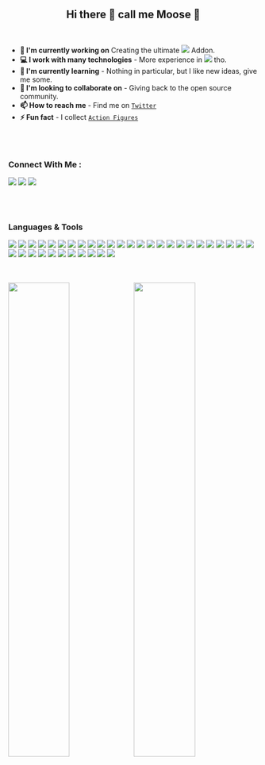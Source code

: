 <div align="center">

## Hi there 👋 call me Moose 🦌

</div>
<br>

- **🔭 I'm currently working on** Creating the ultimate ![](https://freeicons.vercel.app/icons/storybook?size=20&type=rounded) Addon.
- **💻 I work with many technologies** - More experience in ![](https://freeicons.vercel.app/icons/angular?size=20&type=rounded) tho.
- **🌱 I'm currently learning** - Nothing in particular, but I like new ideas, give me some.
- **👯 I'm looking to collaborate on** - Giving back to the open source community.
- **📫 How to reach me** - Find me on [`Twitter`](https://twitter.com/mooseSheriff)
- **⚡ Fun fact** - I collect [`Action Figures`](https://www.youtube.com/@sheriffMoose)

<br>
<br>


### Connect With Me :
[![](https://freeicons.vercel.app/icons/medium?size=50&type=rounded)][link.medium]
[![](https://freeicons.vercel.app/icons/twitter?size=50&bg=none)][link.twitter]
[![](https://freeicons.vercel.app/icons/linkedin?size=50&bg=none)][link.linkedin]

<br>
<br>

### Languages & Tools
![](https://freeicons.vercel.app/icons/javascript?size=50&bg=none)
![](https://freeicons.vercel.app/icons/typescript?size=50&bg=none)
![](https://freeicons.vercel.app/icons/html5?size=50&bg=none)
![](https://freeicons.vercel.app/icons/css3?size=50&bg=none)
![](https://freeicons.vercel.app/icons/angular?size=50&bg=none)
![](https://freeicons.vercel.app/icons/react?size=50&bg=none)
![](https://freeicons.vercel.app/icons/vuedotjs?size=50&bg=none)
![](https://freeicons.vercel.app/icons/storybook?size=50&bg=none)
![](https://freeicons.vercel.app/icons/nodedotjs?size=50&bg=none)
![](https://freeicons.vercel.app/icons/nestjs?size=50&bg=none)
![](https://freeicons.vercel.app/icons/lodash?size=50&bg=none)
![](https://freeicons.vercel.app/icons/dotenv?size=50&bg=none)
![](https://freeicons.vercel.app/icons/npm?size=50&bg=none)
![](https://freeicons.vercel.app/icons/git?size=50&bg=none)
![](https://freeicons.vercel.app/icons/github?size=50&type=circle)
![](https://freeicons.vercel.app/icons/gitlab?size=50&bg=none)
![](https://freeicons.vercel.app/icons/bitbucket?size=50&bg=none)
![](https://freeicons.vercel.app/icons/jenkins?size=50&bg=none)
![](https://freeicons.vercel.app/icons/bamboo?size=50&bg=none)
![](https://freeicons.vercel.app/icons/jira?size=50&bg=none)
![](https://freeicons.vercel.app/icons/confluence?size=50&bg=none)
![](https://freeicons.vercel.app/icons/android?size=50&bg=none)
![](https://freeicons.vercel.app/icons/ionic?size=50&bg=none)
![](https://freeicons.vercel.app/icons/materialdesign?size=50&bg=none)
![](https://freeicons.vercel.app/icons/apachecordova?size=50&bg=black&type=rounded)
![](https://freeicons.vercel.app/icons/mongodb?size=50&bg=none)
![](https://freeicons.vercel.app/icons/sqlite?size=50&bg=none)
![](https://freeicons.vercel.app/icons/mysql?size=50&bg=none)
![](https://freeicons.vercel.app/icons/microsoftsqlserver?size=50&bg=none)
![](https://freeicons.vercel.app/icons/oracle?size=50&bg=none)
![](https://freeicons.vercel.app/icons/amazonaws?size=50&bg=none)
![](https://freeicons.vercel.app/icons/microsoftazure?size=50&bg=none)
![](https://freeicons.vercel.app/icons/firebase?size=50&bg=none)
![](https://freeicons.vercel.app/icons/docker?size=50&bg=none)
![](https://freeicons.vercel.app/icons/vagrant?size=50&bg=none)
![](https://freeicons.vercel.app/icons/kubernetes?size=50&bg=none)


<br>
<br>

<div>

<img src="https://github-readme-stats.vercel.app/api?username=sheriffmoose&show_icons=true&locale=en" width="49.5%" />
<img src="https://github-readme-streak-stats.herokuapp.com/?user=sheriffmoose" width="49.5%"/>

</div>


[link.twitter]: https://twitter.com/mooseSheriff
[link.medium]: https://www.medium.com/@sheriffMoose
[link.linkedin]: https://www.linkedin.com/mosherif87